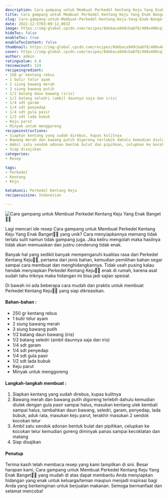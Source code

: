 ```yaml
---
description: Cara gampang untuk Membuat Perkedel Kentang Keju Yang Enak Banget"
title: Cara gampang untuk Membuat Perkedel Kentang Keju Yang Enak Banget
slug: Cara-gampang-untuk-Membuat-Perkedel-Kentang-Keju-Yang-Enak-Banget
date: 2022-12-5T03:09:12.063Z
image: https://img-global.cpcdn.com/recipes/8debaca949cba6f8/400x400cq70/photo.jpg
hideToc: false
enableToc: true
enableTocContent: false
thumbnail: https://img-global.cpcdn.com/recipes/8debaca949cba6f8/400x400cq70/photo.jpg
cover: https://img-global.cpcdn.com/recipes/8debaca949cba6f8/400x400cq70/photo.jpg
author: admin
ratingvalue: 4.8
reviewcount: 124
recipeingredient:
- 250 gr kentang rebus
- 1 butir telur ayam
- 2 siung bawang merah
- 3 siung bawang putih
- 1/2 batang daun bawang (iris)
- 1/2 batang seledri (ambil daunnya saja dan iris)
- 1/4 sdt garam
- 1/4 sdt penyedap
- 1/4 sdt gula pasir
- 1/2 sdt lada bubuk
- Keju parut
- Minyak untuk menggoreng
recipeinstructions:
- Siapkan kentang yang sudah direbus, kupas kulitnya
- Bawang merah dan bawang putih digoreng terlebih dahulu kemudian diulek dengan gula pasir sampai halus, masukan kentang ulek kembali sampai halus, tambahkan daun bawang, seledri, garam, penyedap, lada bubuk, aduk rata, masukan keju parut, terakhir masukan 2 sendok kocokan telur
- Ambil satu sendok adonan bentuk bulat dan pipihkan, celupkan ke kocokan telur kemudian goreng diminyak panas sampai kecoklatan dan matang
- Siap disajikan
categories:
- Resep

tags:
- Perkedel
- Kentang
- Keju

katakunci: Perkedel Kentang Keju
recipecuisine: Indonesian

---
```


![Cara gampang untuk Membuat Perkedel Kentang Keju Yang Enak Banget👩‍🍳](https://img-global.cpcdn.com/recipes/8debaca949cba6f8/400x400cq70/photo.jpg)

Lagi mencari ide resep Cara gampang untuk Membuat Perkedel Kentang Keju Yang Enak Banget👩‍🍳 yang unik? Cara menyiapkannya memang tidak terlalu sulit namun tidak gampang juga. Jika keliru mengolah maka hasilnya tidak akan memuaskan dan justru cenderung tidak enak.

Banyak hal yang sedikit banyak mempengaruhi kualitas rasa dari Perkedel Kentang Keju👩‍🍳, pertama dari jenis bahan, kemudian pemilihan bahan segar sampai cara membuat dan menghidangkannya. Tidak usah pusing kalau hendak menyiapkan Perkedel Kentang Keju👩‍🍳 enak di rumah, karena asal sudah tahu triknya maka hidangan ini bisa jadi sajian spesial.

Di bawah ini ada beberapa cara mudah dan praktis untuk membuat Perkedel Kentang Keju👩‍🍳 yang siap dikreasikan.

<!--inarticleads1-->

#### Bahan-bahan :

- 250 gr kentang rebus
- 1 butir telur ayam
- 2 siung bawang merah
- 3 siung bawang putih
- 1/2 batang daun bawang (iris)
- 1/2 batang seledri (ambil daunnya saja dan iris)
- 1/4 sdt garam
- 1/4 sdt penyedap
- 1/4 sdt gula pasir
- 1/2 sdt lada bubuk
- Keju parut
- Minyak untuk menggoreng

<!--inarticleads2-->

#### Langkah-langkah membuat :

1. Siapkan kentang yang sudah direbus, kupas kulitnya
1. Bawang merah dan bawang putih digoreng terlebih dahulu kemudian diulek dengan gula pasir sampai halus, masukan kentang ulek kembali sampai halus, tambahkan daun bawang, seledri, garam, penyedap, lada bubuk, aduk rata, masukan keju parut, terakhir masukan 2 sendok kocokan telur
1. Ambil satu sendok adonan bentuk bulat dan pipihkan, celupkan ke kocokan telur kemudian goreng diminyak panas sampai kecoklatan dan matang
1. Siap disajikan

#### Penutup

Terima kasih telah membaca resep yang kami tampilkan di sini. Besar harapan kami, Cara gampang untuk Membuat Perkedel Kentang Keju Yang Enak Banget👩‍🍳 yang mudah di atas dapat membantu Anda menyiapkan hidangan yang enak untuk keluarga/teman maupun menjadi inspirasi bagi Anda yang berkeinginan untuk berjualan makanan. Semoga bermanfaat dan selamat mencoba!